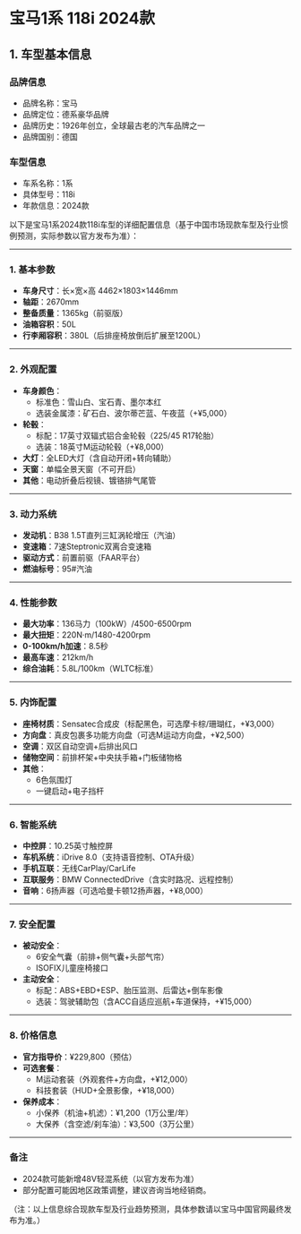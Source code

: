 
# 宝马1系 118i 2024款
## 1. 车型基本信息
### 品牌信息
- 品牌名称：宝马
- 品牌定位：德系豪华品牌
- 品牌历史：1926年创立，全球最古老的汽车品牌之一
- 品牌国别：德国

### 车型信息
- 车系名称：1系
- 具体型号：118i
- 年款信息：2024款

以下是宝马1系2024款118i车型的详细配置信息（基于中国市场现款车型及行业惯例预测，实际参数以官方发布为准）：

---

### **1. 基本参数**
- **车身尺寸**：长×宽×高 4462×1803×1446mm  
- **轴距**：2670mm  
- **整备质量**：1365kg（前驱版）  
- **油箱容积**：50L  
- **行李厢容积**：380L（后排座椅放倒后扩展至1200L）  

---

### **2. 外观配置**
- **车身颜色**：  
  - 标准色：雪山白、宝石青、墨尔本红  
  - 选装金属漆：矿石白、波尔蒂芒蓝、午夜蓝（+¥5,000）  
- **轮毂**：  
  - 标配：17英寸双辐式铝合金轮毂（225/45 R17轮胎）  
  - 选装：18英寸M运动轮毂（+¥8,000）  
- **大灯**：全LED大灯（含自动开闭+转向辅助）  
- **天窗**：单幅全景天窗（不可开启）  
- **其他**：电动折叠后视镜、镀铬排气尾管  

---

### **3. 动力系统**  
- **发动机**：B38 1.5T直列三缸涡轮增压（汽油）  
- **变速箱**：7速Steptronic双离合变速箱  
- **驱动方式**：前置前驱（FAAR平台）  
- **燃油标号**：95#汽油  

---

### **4. 性能参数**  
- **最大功率**：136马力（100kW）/4500-6500rpm  
- **最大扭矩**：220N·m/1480-4200rpm  
- **0-100km/h加速**：8.5秒  
- **最高车速**：212km/h  
- **综合油耗**：5.8L/100km（WLTC标准）  

---

### **5. 内饰配置**  
- **座椅材质**：Sensatec合成皮（标配黑色，可选摩卡棕/珊瑚红，+¥3,000）  
- **方向盘**：真皮包裹多功能方向盘（可选M运动方向盘，+¥2,500）  
- **空调**：双区自动空调+后排出风口  
- **储物空间**：前排杯架+中央扶手箱+门板储物格  
- **其他**：  
  - 6色氛围灯  
  - 一键启动+电子挡杆  

---

### **6. 智能系统**  
- **中控屏**：10.25英寸触控屏  
- **车机系统**：iDrive 8.0（支持语音控制、OTA升级）  
- **手机互联**：无线CarPlay/CarLife  
- **互联服务**：BMW ConnectedDrive（含实时路况、远程控制）  
- **音响**：6扬声器（可选哈曼卡顿12扬声器，+¥8,000）  

---

### **7. 安全配置**  
- **被动安全**：  
  - 6安全气囊（前排+侧气囊+头部气帘）  
  - ISOFIX儿童座椅接口  
- **主动安全**：  
  - 标配：ABS+EBD+ESP、胎压监测、后雷达+倒车影像  
  - 选装：驾驶辅助包（含ACC自适应巡航+车道保持，+¥15,000）  

---

### **8. 价格信息**  
- **官方指导价**：¥229,800（预估）  
- **可选套餐**：  
  - M运动套装（外观套件+方向盘，+¥12,000）  
  - 科技套装（HUD+全景影像，+¥18,000）  
- **保养成本**：  
  - 小保养（机油+机滤）：¥1,200（1万公里/年）  
  - 大保养（含空滤/刹车油）：¥3,500（3万公里）  

---

### **备注**  
- 2024款可能新增48V轻混系统（以官方发布为准）  
- 部分配置可能因地区政策调整，建议咨询当地经销商。  

（注：以上信息综合现款车型及行业趋势预测，具体参数请以宝马中国官网最终发布为准。）
